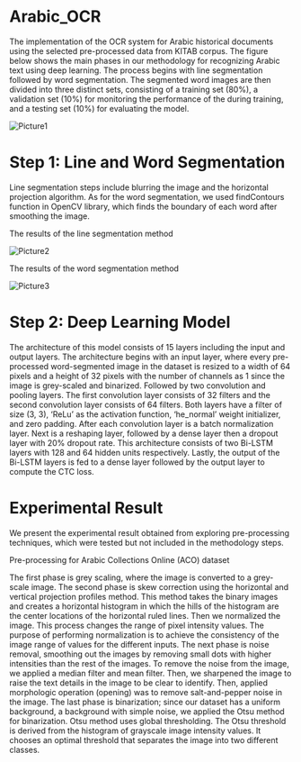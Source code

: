 # Arabic_OCR

The implementation of the OCR system for Arabic historical documents using the selected pre-processed data from KITAB corpus. The figure below shows the main phases in our methodology for recognizing Arabic text using deep learning. The process begins with line segmentation followed by word segmentation. The segmented word images are then divided into three distinct sets, consisting of a training set (80%), a validation set (10%) for monitoring the performance of the during training, and a testing set (10%) for evaluating the model.

![Picture1](https://user-images.githubusercontent.com/109873009/224418772-44c9e35a-00b4-42a7-ab71-39e914f5b2e4.jpg)



# Step 1: Line and Word Segmentation

Line segmentation steps include blurring the image and the horizontal projection algorithm. As for the word segmentation, we used findContours function in OpenCV library, which finds the boundary of each word after smoothing the image.

The results of the line segmentation method

![Picture2](https://user-images.githubusercontent.com/109873009/224419888-7a89779f-9915-4c41-acee-159523304435.jpg)

The results of the word segmentation method

![Picture3](https://user-images.githubusercontent.com/109873009/224420040-a886ee12-6d7c-48e8-9315-d8028ed48cb3.jpg)


# Step 2: Deep Learning Model

The architecture of this model consists of 15 layers including the input and output layers. The architecture begins with an input layer, where every pre-processed word-segmented image in the dataset is resized to a width of 64 pixels and a height of 32 pixels with the number of channels as 1 since the image is grey-scaled and binarized. Followed by two convolution and pooling layers. The first convolution layer consists of 32 filters and the second convolution layer consists of 64 filters. Both layers have a filter of size (3, 3), ‘ReLu’ as the activation function, ‘he_normal’ weight initializer, and zero padding. After each convolution layer is a batch normalization layer. Next is a reshaping layer, followed by a dense layer then a dropout layer with 20% dropout rate. This architecture consists of two Bi-LSTM layers with 128 and 64 hidden units respectively. Lastly, the output of the Bi-LSTM layers is fed to a dense layer followed by the output layer to compute the CTC loss.

# Experimental Result

We present the experimental result obtained from exploring pre-processing techniques, which were tested but not included in the methodology steps.

Pre-processing for Arabic Collections Online (ACO) dataset

The first phase is grey scaling, where the image is converted to a grey-scale image. The second phase is skew correction using the horizontal and vertical projection profiles method. This method takes the binary images and creates a horizontal histogram in which the hills of the histogram are the center locations of the horizontal ruled lines. Then we normalized the image. This process changes the range of pixel intensity values. The purpose of performing normalization is to achieve the consistency of the image range of values for the different inputs. The next phase is noise removal, smoothing out the images by removing small dots with higher intensities than the rest of the images. To remove the noise from the image, we applied a median filter and mean filter. Then, we sharpened the image to raise the text details in the image to be clear to identify. Then, applied morphologic operation (opening) was to remove salt-and-pepper noise in the image. The last phase is binarization; since our dataset has a uniform background, a background with simple noise, we applied the Otsu method for binarization. Otsu method uses global thresholding. The Otsu threshold is derived from the histogram of grayscale image intensity values. It chooses an optimal threshold that separates the image into two different classes.
